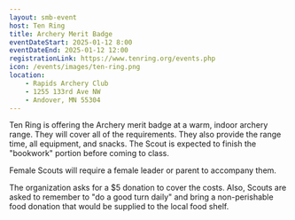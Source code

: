```yaml
---
layout: smb-event
host: Ten Ring
title: Archery Merit Badge
eventDateStart: 2025-01-12 8:00
eventDateEnd: 2025-01-12 12:00
registrationLink: https://www.tenring.org/events.php
icon: /events/images/ten-ring.png
location:
    - Rapids Archery Club
    - 1255 133rd Ave NW
    - Andover, MN 55304
---
```


Ten Ring is offering the Archery merit badge at a warm, indoor archery range. They will cover all of the requirements. They also provide the range time, all equipment, and snacks. The Scout is expected to finish the "bookwork" portion before coming to class.

Female Scouts will require a female leader or parent to accompany them.

The organization asks for a $5 donation to cover the costs. Also, Scouts are asked to remember to "do a good turn daily" and bring a non-perishable food donation that would be supplied to the local food shelf.
